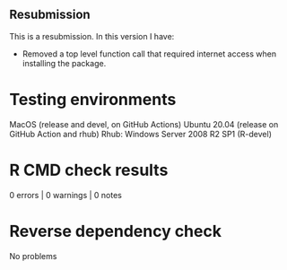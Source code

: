 ## Resubmission
This is a resubmission. In this version I have:

* Removed a top level function call that required internet access when installing the package.

# Testing environments

MacOS (release and devel, on GitHub Actions)
Ubuntu 20.04 (release on GitHub Action and rhub)
Rhub: Windows Server 2008 R2 SP1 (R-devel)

# R CMD check results

0 errors | 0 warnings | 0 notes

# Reverse dependency check

No problems
